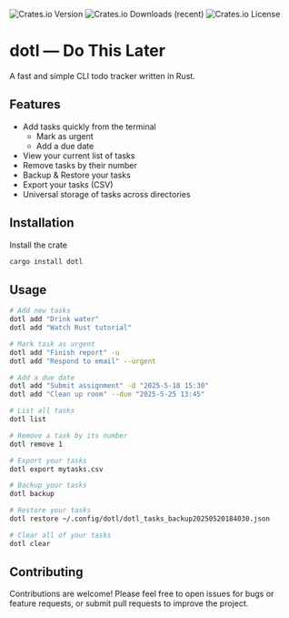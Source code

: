 ![Crates.io Version](https://img.shields.io/crates/v/dotl?style=for-the-badge&labelColor=%23000000)
![Crates.io Downloads (recent)](https://img.shields.io/crates/dr/dotl?style=for-the-badge&labelColor=%23000000)
![Crates.io License](https://img.shields.io/crates/l/dotl?style=for-the-badge&labelColor=%23000000)

# dotl — Do This Later

A fast and simple CLI todo tracker written in Rust.

## Features

* Add tasks quickly from the terminal
  * Mark as urgent
  * Add a due date
* View your current list of tasks
* Remove tasks by their number
* Backup & Restore your tasks
* Export your tasks (CSV)
* Universal storage of tasks across directories

## Installation

Install the crate

```bash
cargo install dotl
```

## Usage

```bash
# Add new tasks
dotl add "Drink water"
dotl add "Watch Rust tutorial"

# Mark task as urgent
dotl add "Finish report" -u
dotl add "Respond to email" --urgent

# Add a due date
dotl add "Submit assignment" -d "2025-5-18 15:30"
dotl add "Clean up room" --due "2025-5-25 13:45"

# List all tasks
dotl list

# Remove a task by its number
dotl remove 1

# Export your tasks
dotl export mytasks.csv

# Backup your tasks
dotl backup

# Restore your tasks
dotl restore ~/.config/dotl/dotl_tasks_backup20250520184030.json

# Clear all of your tasks
dotl clear
```

## Contributing

Contributions are welcome! Please feel free to open issues for bugs or feature requests,
or submit pull requests to improve the project.
